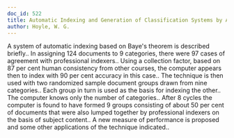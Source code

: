 ```yaml
---
doc_id: 522
title: Automatic Indexing and Generation of Classification Systems by Algorithm
author: Hoyle, W. G.
---
```


A system of automatic indexing based on Baye's theorem is described 
briefly.. In assigning 124 documents to 9 categories, there were 97 cases of 
agreement with professional indexers.. Using a collection factor, based on 87 
per cent human consistency from other courses, the computer appears then to 
index with 90 per cent accuracy in this case..
   The technique is then used with two randomized sample document groups drawn
from nine categories.. Each group in turn is used as the basis for indexing the
other.. The computer knows only the number of categories.. After 8 cycles the 
computer is found to have formed 9 groups consisting of about 50 per cent of 
documents that were also lumped together by professional indexers on the basis 
of subject content..
   A new measure of performance is proposed and some other applications of the 
technique indicated..